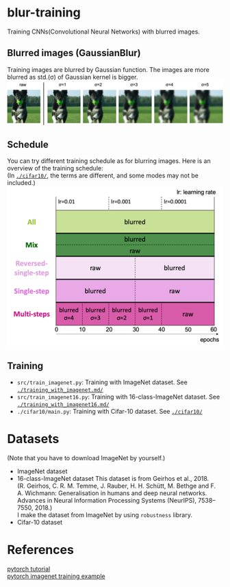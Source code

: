 # blur-training
Training CNNs(Convolutional Neural Networks) with blurred images.


## Blurred images (GaussianBlur)
Training images are blurred by Gaussian function. The images are more blurred as std.(σ) of Gaussian kernel is bigger.
![blurred-images](./figures/blurred_images.png)


## Schedule
You can try different training schedule as for blurring images. Here is an overview of the training schedule: <br>
(In [`./cifar10/`][cifar10], the terms are different, and some modes may not be included.)
![schedule](./figures/schedule.png)

## Training
- `src/train_imagenet.py`: Training with ImageNet dataset. See [`./training_with_imagenet.md/`](training_with_imagenet1000.md)  
- `src/train_imagenet16.py`: Training with 16-class-ImageNet dataset. See [`./training_with_imagenet16.md/`](./training_with_imagenet16.md)  
- `./cifar10/main.py`: Training with Cifar-10 dataset. See [`./cifar10/`][cifar10]

# Datasets
(Note that you have to download ImageNet by yourself.)
- ImageNet dataset
- 16-class-ImageNet dataset 
  This dataset is from Geirhos et al., 2018. <br>
  (R. Geirhos, C. R. M. Temme, J. Rauber, H. H. Schütt, M. Bethge and F. A. Wichmann: Generalisation in humans and deep neural networks. Advances in Neural Information Processing Systems (NeurIPS), 7538–7550, 2018.) <br>
  I make the dataset from ImageNet by using `robustness` library.
- Cifar-10 dataset  

# References
[pytorch tutorial][pytorch-tutorial] <br>
[pytorch imagenet training example][pytorch-imagenet]

[cifar10]: ./cifar10/
[pytorch-tutorial]:https://github.com/pytorch/tutorials/blob/master/beginner_source/blitz/cifar10_tutorial.py
[pytorch-imagenet]:https://github.com/pytorch/examples/blob/master/imagenet
